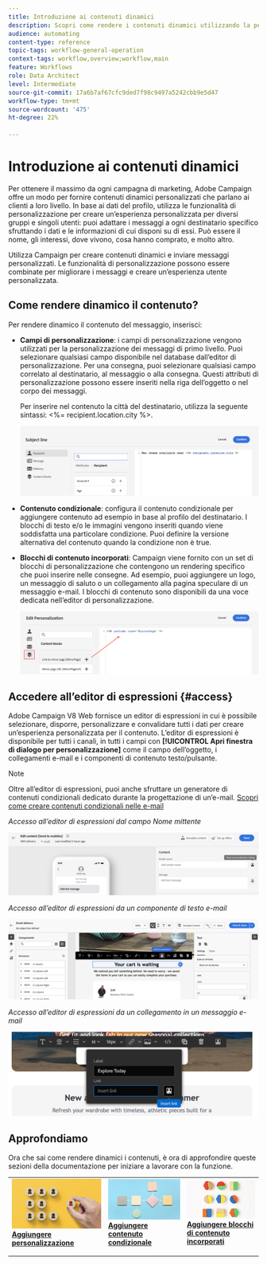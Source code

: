 ```yaml
---
title: Introduzione ai contenuti dinamici
description: Scopri come rendere i contenuti dinamici utilizzando la personalizzazione, i contenuti condizionali e i blocchi di contenuto incorporati.
audience: automating
content-type: reference
topic-tags: workflow-general-operation
context-tags: workflow,overview;workflow,main
feature: Workflows
role: Data Architect
level: Intermediate
source-git-commit: 17a6b7af67cfc9ded7f98c9497a5242cbb9e5d47
workflow-type: tm+mt
source-wordcount: '475'
ht-degree: 22%

---
```



# Introduzione ai contenuti dinamici

Per ottenere il massimo da ogni campagna di marketing, Adobe Campaign offre un modo per fornire contenuti dinamici personalizzati che parlano ai clienti a loro livello. In base ai dati del profilo, utilizza le funzionalità di personalizzazione per creare un’esperienza personalizzata per diversi gruppi e singoli utenti: puoi adattare i messaggi a ogni destinatario specifico sfruttando i dati e le informazioni di cui disponi su di essi. Può essere il nome, gli interessi, dove vivono, cosa hanno comprato, e molto altro.

Utilizza Campaign per creare contenuti dinamici e inviare messaggi personalizzati. Le funzionalità di personalizzazione possono essere combinate per migliorare i messaggi e creare un’esperienza utente personalizzata.

## Come rendere dinamico il contenuto?

Per rendere dinamico il contenuto del messaggio, inserisci:

* **Campi di personalizzazione**: i campi di personalizzazione vengono utilizzati per la personalizzazione dei messaggi di primo livello. Puoi selezionare qualsiasi campo disponibile nel database dall’editor di personalizzazione. Per una consegna, puoi selezionare qualsiasi campo correlato al destinatario, al messaggio o alla consegna. Questi attributi di personalizzazione possono essere inseriti nella riga dell’oggetto o nel corpo dei messaggi.

   Per inserire nel contenuto la città del destinatario, utilizza la seguente sintassi: &lt;%= recipient.location.city %>.

   ![](assets/perso-subject-line.png)

* **Contenuto condizionale**: configura il contenuto condizionale per aggiungere contenuto ad esempio in base al profilo del destinatario. I blocchi di testo e/o le immagini vengono inseriti quando viene soddisfatta una particolare condizione. Puoi definire la versione alternativa del contenuto quando la condizione non è true.

* **Blocchi di contenuto incorporati**: Campaign viene fornito con un set di blocchi di personalizzazione che contengono un rendering specifico che puoi inserire nelle consegne. Ad esempio, puoi aggiungere un logo, un messaggio di saluto o un collegamento alla pagina speculare di un messaggio e-mail. I blocchi di contenuto sono disponibili da una voce dedicata nell’editor di personalizzazione.

   ![](assets/perso-content-blocks.png)

## Accedere all’editor di espressioni {#access}

Adobe Campaign V8 Web fornisce un editor di espressioni in cui è possibile selezionare, disporre, personalizzare e convalidare tutti i dati per creare un’esperienza personalizzata per il contenuto. L’editor di espressioni è disponibile per tutti i canali, in tutti i campi con **[!UICONTROL Apri finestra di dialogo per personalizzazione]** come il campo dell’oggetto, i collegamenti e-mail e i componenti di contenuto testo/pulsante.

>[!NOTE]
>
>Oltre all’editor di espressioni, puoi anche sfruttare un generatore di contenuti condizionali dedicato durante la progettazione di un’e-mail. [Scopri come creare contenuti condizionali nelle e-mail](conditions.md)

*Accesso all’editor di espressioni dal campo Nome mittente*

![](assets/expression-editor-access.png)

*Accesso all’editor di espressioni da un componente di testo e-mail*

![](assets/expression-editor-access-email.png)

*Accesso all’editor di espressioni da un collegamento in un messaggio e-mail*

![](assets/perso-link-insert-icon.png)

## Approfondiamo

Ora che sai come rendere dinamici i contenuti, è ora di approfondire queste sezioni della documentazione per iniziare a lavorare con la funzione.

<table style="table-layout:fixed"><tr style="border: 0;">
<td>
<a href="personalize.md">
<img alt="Personalizzazione dei contenuti" src="assets/do-not-localize/dynamic-personalization.jpg">
</a>
<div>
<a href="personalize.md"><strong>Aggiungere personalizzazione</strong></a>
</div>
<p>
</td>
<td>
<a href="conditions.md">
<img alt="Lead" src="assets/do-not-localize/dynamic-conditional.jpg">
</a>
<div><a href="conditions.md"><strong>Aggiungere contenuto condizionale</strong>
</div>
<p>
</td>
<td>
<a href="content-blocks.md">
<img alt="Infrequente" src="assets/do-not-localize/dynamic-content-blocks.jpg">
</a>
<div>
<a href="content-blocks.md"><strong>Aggiungere blocchi di contenuto incorporati</strong></a>
</div>
<p></td>
</tr></table>
